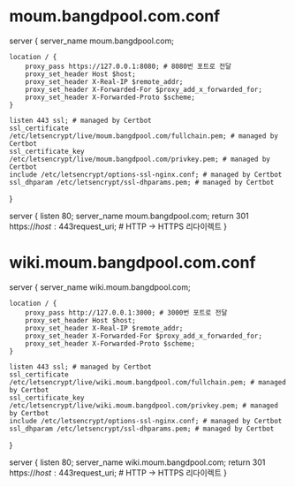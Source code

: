 # moum.bangdpool.com.conf
server {
    server_name moum.bangdpool.com;

    location / {
        proxy_pass https://127.0.0.1:8080; # 8080번 포트로 전달
        proxy_set_header Host $host;
        proxy_set_header X-Real-IP $remote_addr;
        proxy_set_header X-Forwarded-For $proxy_add_x_forwarded_for;
        proxy_set_header X-Forwarded-Proto $scheme;
    }

    listen 443 ssl; # managed by Certbot
    ssl_certificate /etc/letsencrypt/live/moum.bangdpool.com/fullchain.pem; # managed by Certbot
    ssl_certificate_key /etc/letsencrypt/live/moum.bangdpool.com/privkey.pem; # managed by Certbot
    include /etc/letsencrypt/options-ssl-nginx.conf; # managed by Certbot
    ssl_dhparam /etc/letsencrypt/ssl-dhparams.pem; # managed by Certbot
}

server {
    listen 80;
    server_name moum.bangdpool.com;
    return 301 https://$host:443$request_uri; # HTTP -> HTTPS 리다이렉트
}

# wiki.moum.bangdpool.com.conf
server {
    server_name wiki.moum.bangdpool.com;

    location / {
        proxy_pass http://127.0.0.1:3000; # 3000번 포트로 전달
        proxy_set_header Host $host;
        proxy_set_header X-Real-IP $remote_addr;
        proxy_set_header X-Forwarded-For $proxy_add_x_forwarded_for;
        proxy_set_header X-Forwarded-Proto $scheme;
    }

    listen 443 ssl; # managed by Certbot
    ssl_certificate /etc/letsencrypt/live/wiki.moum.bangdpool.com/fullchain.pem; # managed by Certbot
    ssl_certificate_key /etc/letsencrypt/live/wiki.moum.bangdpool.com/privkey.pem; # managed by Certbot
    include /etc/letsencrypt/options-ssl-nginx.conf; # managed by Certbot
    ssl_dhparam /etc/letsencrypt/ssl-dhparams.pem; # managed by Certbot
}

server {
    listen 80;
    server_name wiki.moum.bangdpool.com;
    return 301 https://$host:443$request_uri; # HTTP -> HTTPS 리다이렉트
}

